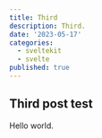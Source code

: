 ```yaml
---
title: Third
description: Third.
date: '2023-05-17'
categories:
  - sveltekit
  - svelte
published: true
---
```


## Third post test

Hello world.